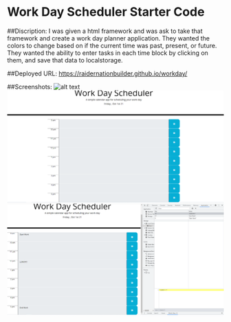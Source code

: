 # Work Day Scheduler Starter Code
##Discription:
I was given a html framework and was ask to take that framework and create a work day planner application.
They wanted the colors to change based on if the current time was past, present, or future.
They wanted the ability to enter tasks in each time block by clicking on them, and save that data to localstorage.

##Deployed URL: https://raidernationbuilder.github.io/workday/

##Screenshots:
![alt text](./assets/screenshots/entered_data.png)
![alt text](./assets/screenshots/freshpage.png)
![alt text](./assets/screenshots/localstorage.png)
